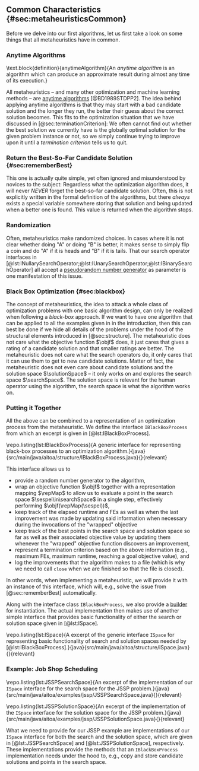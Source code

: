 ## Common Characteristics {#sec:metaheuristicsCommon}

Before we delve into our first algorithms, let us first take a look on some things that all metaheuristics have in common.

### Anytime Algorithms

\text.block{definition}{anytimeAlgorithm}{An *anytime algorithm* is an algorithm which can produce an approximate result during almost any time of its execution.}

All metaheuristics &ndash; and many other optimization and machine learning methods &ndash; are [anytime algorithms](http://en.wikipedia.org/wiki/Anytime_algorithm)&nbsp;[@BD1989STDPP2].
The idea behind applying anytime algorithms is that they may start with a bad candidate solution and the longer they run, the better their guess about the correct solution becomes.
This fits to the optimization situation that we have discussed in [@sec:terminationCriterion]:
We often cannot find out whether the best solution we currently have is the globally optimal solution for the given problem instance or not, so we simply continue trying to improve upon it until a *termination criterion* tells us to quit.

### Return the Best-So-Far Candidate Solution {#sec:rememberBest}

This one is actually quite simple, yet often ignored and misunderstood by novices to the subject:
Regardless what the optimization algorithm does, it will never *NEVER* forget the best-so-far candidate solution.
Often, this is not explicitly written in the formal definition of the algorithms, but there *always* exists a special variable somewhere storing that solution and being updated when a better one is found.
This value is returned when the algorithm stops.

### Randomization

Often, metaheuristics make randomized choices.
In cases where it is not clear whether doing "A" or doing "B" is better, it makes sense to simply flip a coin and do "A" if it is heads and "B" if it is tails.
That our search operator interfaces in [@lst:INullarySearchOperator;@lst:IUnarySearchOperator;@lst:IBinarySearchOperator] all accept a [pseudorandom number generator](http://en.wikipedia.org/wiki/Pseudorandom_number_generator) as parameter is one manifestation of this issue.

### Black Box Optimization {#sec:blackbox}

The concept of metaheuristics, the idea to attack a whole class of optimization problems with one basic algorithm design, can only be realized when following a *black-box* approach.
If we want to have one algorithm that can be applied to all the examples given in in the introduction, then this can best be done if we hide all details of the problems under the hood of the structural elements introduced in [@sec:structure].
The metaheuristic does not care what the objective function&nbsp;$\objf$ does, it just cares that gives a rating of a candidate solution and that smaller ratings are better.
The metaheuristic does not care what the search operators do, it only cares that it can use them to get to new candidate solutions.
Matter of fact, the metaheuristic does not even care about candidate solutions and the solution space&nbsp;$\solutionSpace$ &ndash; it only works on and explores the search space&nbsp;$\searchSpace$.
The solution space is relevant for the human operator using the algorithm, the search space is what the algorithm works on.

### Putting it Together

All the above can be combined to a representation of an optimization process from the metaheuristic.
We define the interface `IBlackBoxProcess` from which an excerpt is given in [@lst:IBlackBoxProcess].

\repo.listing{lst:IBlackBoxProcess}{A generic interface for representing black-box processes to an optimization algorithm.}{java}{src/main/java/aitoa/structure/IBlackBoxProcess.java}{}{relevant}

This interface allows us to

- provide a random number generator to the algorithm,
- wrap an objective function&nbsp;$\objf$ together with a representation mapping&nbsp;$\repMap$ to allow us to evaluate a point in the search space&nbsp;$\sespel\in\searchSpace$ in a single step, effectively performing&nbsp;$\objf(\repMap(\sespel))$,
- keep track of the elapsed runtime and FEs as well as when the last improvement was made by updating said information when necessary during the invocations of the "wrapped" objective
- keep track of the best points in the search space and solution space so far as well as their associated objective value by updating them whenever the "wrapped" objective function discovers an improvement,
- represent a termination criterion based on the above information (e.g., maximum FEs, maximum runtime, reaching a goal objective value), and
- log the improvements that the algorithm makes to a file (which is why we need to call `close` when we are finished so that the file is closed).

In other words, when implementing a metaheuristic, we will provide it with an instance of this interface, which will, e.g., solve the issue from [@sec:rememberBest] automatically.

Along with the interface class `IBlackBoxProcess`, we also provide a [builder](http://en.wikipedia.org/wiki/Builder_pattern) for instantiation.
The actual implementation then makes use of another simple interface that provides basic functionality of either the search or solution space given in [@lst:ISpace].

\repo.listing{lst:ISpace}{A excerpt of the generic interface `ISpace` for representing basic functionality of search and solution spaces needed by [@lst:IBlackBoxProcess].}{java}{src/main/java/aitoa/structure/ISpace.java}{}{relevant}

### Example: Job Shop Scheduling

\repo.listing{lst:JSSPSearchSpace}{An excerpt of the implementation of our `ISpace` interface for the search space for the JSSP problem.}{java}{src/main/java/aitoa/examples/jssp/JSSPSearchSpace.java}{}{relevant}

\repo.listing{lst:JSSPSolutionSpace}{An excerpt of the implementation of the `ISpace` interface for the solution space for the JSSP problem.}{java}{src/main/java/aitoa/examples/jssp/JSSPSolutionSpace.java}{}{relevant}

What we need to provide for our JSSP example are implementations of our `ISpace` interface for both the search and the solution space, which are given in [@lst:JSSPSearchSpace] and [@lst:JSSPSolutionSpace], respectively.
These implementations provide the methods that an `IBlackBoxProcess` implementation needs under the hood to, e.g., copy and store candidate solutions and points in the search space.
